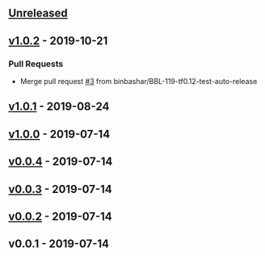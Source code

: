 <a name="unreleased"></a>
## [Unreleased]


<a name="v1.0.2"></a>
## [v1.0.2] - 2019-10-21
### Pull Requests
- Merge pull request [#3](https://github.com/binbashar/terraform-tfstate-backend/issues/3) from binbashar/BBL-119-tf0.12-test-auto-release


<a name="v1.0.1"></a>
## [v1.0.1] - 2019-08-24

<a name="v1.0.0"></a>
## [v1.0.0] - 2019-07-14

<a name="v0.0.4"></a>
## [v0.0.4] - 2019-07-14

<a name="v0.0.3"></a>
## [v0.0.3] - 2019-07-14

<a name="v0.0.2"></a>
## [v0.0.2] - 2019-07-14

<a name="v0.0.1"></a>
## v0.0.1 - 2019-07-14

[Unreleased]: https://github.com/binbashar/terraform-tfstate-backend/compare/v1.0.2...HEAD
[v1.0.2]: https://github.com/binbashar/terraform-tfstate-backend/compare/v1.0.1...v1.0.2
[v1.0.1]: https://github.com/binbashar/terraform-tfstate-backend/compare/v1.0.0...v1.0.1
[v1.0.0]: https://github.com/binbashar/terraform-tfstate-backend/compare/v0.0.4...v1.0.0
[v0.0.4]: https://github.com/binbashar/terraform-tfstate-backend/compare/v0.0.3...v0.0.4
[v0.0.3]: https://github.com/binbashar/terraform-tfstate-backend/compare/v0.0.2...v0.0.3
[v0.0.2]: https://github.com/binbashar/terraform-tfstate-backend/compare/v0.0.1...v0.0.2
